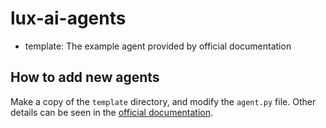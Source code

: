 # lux-ai-agents

* template: The example agent provided by official documentation

## How to add new agents

Make a copy of the `template` directory, and modify the `agent.py` file. Other details can be seen in the [official documentation](https://github.com/Lux-AI-Challenge/Lux-Design-2021/tree/master/kits/python).
